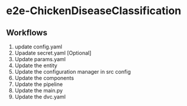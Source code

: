 # e2e-ChickenDiseaseClassification



## Workflows

1. update config.yaml
2. Upadate secret.yaml [Optional]
3. Update params.yaml
4. Update the entity
5. Update the configuration manager in src config
6. Update the components
7. Update the pipeline
8. Update the main.py
9. Update the dvc.yaml


 






